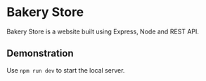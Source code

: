 # Bakery Store

Bakery Store is a website built using Express, Node and REST API.

## Demonstration

Use `npm run dev` to start the local server.
